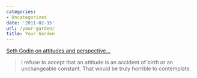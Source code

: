 ```yaml
---
categories:
- Uncategorized
date: '2011-02-15'
url: /your-garden/
title: Your Garden
---
```


<a href="http://sethgodin.typepad.com/seths_blog/2011/02/an-acre-of-attitudes.html">Seth Godin on attitudes and perspective...</a>

<blockquote>I refuse to accept that an attitude is an accident of birth or an unchangeable constant. That would be truly horrible to contemplate.</blockquote>